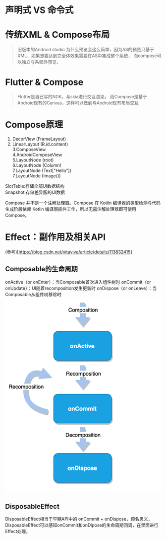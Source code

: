 # 声明式 VS 命令式

# 传统XML & Compose布局
> 旧版本的Android studio 为什么预览会这么简单，因为AS的预览只基于XML，如果想要达到完全体效果需要在AS中集成整个系统，
> 而compose可以独立与系统外预览，
> 

# Flutter & Compose
> Flutter是自己写的NDK，与skia进行交互渲染，
> 而Compose是基于Android现有的Canvas，这样可以做到与Android现有布局交互

# Compose原理
1. DecorView (FrameLayout)  
  2. LinearLayout (R.id.content)  
    3.ComposeView  
      4.AndroidComposeView  
        5.LayoutNode (root)  
          6.LayoutNode (Column)  
            7.LayoutNode (Text["Hello"])  
            7.LayoutNode (Image())  

SlotTable:存储全部UI数据结构  
Snapshot:存储差异版的UI数据  

Compose 并不是一个注解处理器。Compose 在 Kotlin 编译器的类型检测与代码生成阶段依赖 Kotlin 编译器插件工作，所以无需注解处理器即可使用 Compose。

# Effect：副作用及相关API
(参考)[https://blog.csdn.net/vitaviva/article/details/113832415]

## Composable的生命周期
onActive（or onEnter）：当Composable首次进入组件树时
onCommit（or onUpdate）：UI随着recomposition发生更新时
onDispose（or onLeave）：当Composable从组件树移除时
![Composable的生命周期](/image/compose生命周期.png)

## DisposableEffect
DisposableEffect相当于早期API中的 onCommit + onDispose，顾名思义，DisposableEffect可以感知onCommit和onDipose的生命周期回调，在里面进行Effect处理。